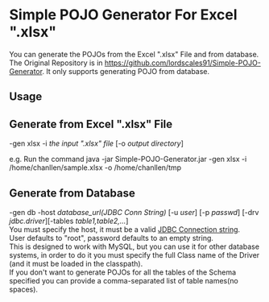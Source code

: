 **Simple POJO Generator For Excel ".xlsx"**
=====================

You can generate the POJOs from the Excel ".xlsx" File and from database. 
The Original Repository is in https://github.com/lordscales91/Simple-POJO-Generator. It only supports generating POJO from database.


**Usage**
-------

## Generate from Excel ".xlsx" File
-gen xlsx -i <em>the input ".xlsx" file</em> [-o <em>output directory</em>]

e.g. Run the command java -jar Simple-POJO-Generator.jar -gen xlsx -i /home/chanllen/sample.xlsx -o /home/chanllen/tmp


## Generate from Database
-gen db -host <em>database_url(JDBC Conn String)</em> [-u <em>user</em>] [-p
	  <em>passwd</em>] [-drv <em>jdbc.driver</em>][-tables
	  <em>table1,table2,...</em>]<br/>
	  You must specify the host, it must be a valid [JDBC Connection string](http://www.java2s.com/Tutorial/Java/0340__Database/AListofJDBCDriversconnectionstringdrivername.htm).<br/>
	  User defaults to "root", password defaults to an empty string.<br/>
	  This is designed to work with MySQL, but you can use it for other database systems, in order to do it you must specify the full Class name of the Driver (and it must be loaded  in the classpath).<br/>
	  If you don't want to generate POJOs for all the tables of the Schema specified you can 
	  provide a comma-separated list of table names(no spaces).
